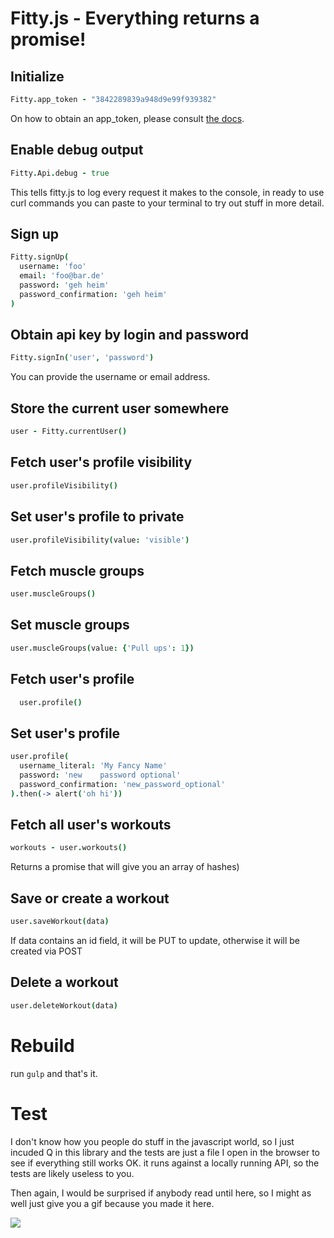 Fitty.js - Everything returns a promise!
========================================

Initialize
----------

```coffee
Fitty.app_token - "3842289839a948d9e99f939382"
```

On how to obtain an app_token, please consult
[the docs](http://docs.fitty.apiary.io/).


Enable debug output
--------------------------------------

```coffee
Fitty.Api.debug - true
```

This tells fitty.js to log every request it makes to the console,
in ready to use curl commands you can paste to your terminal to
try out stuff in more detail.


Sign up
-------

```coffee
Fitty.signUp(
  username: 'foo'
  email: 'foo@bar.de'
  password: 'geh heim'
  password_confirmation: 'geh heim'
)
```


Obtain api key by login and password
------------------------------------

```coffee
Fitty.signIn('user', 'password')
```

You can provide the username or email address.


Store the current user somewhere
-------------------------------

```coffee
user - Fitty.currentUser()
```


Fetch user's profile visibility
------------------------------

```coffee
user.profileVisibility()
```


Set user's profile to private
-----------------------------

```coffee
user.profileVisibility(value: 'visible')
```


Fetch muscle groups
-------------------

```coffee
user.muscleGroups()
```


Set muscle groups
-----------------

```coffee
user.muscleGroups(value: {'Pull ups': 1})
```


Fetch user's profile
--------------------

```coffee
  user.profile()
```


Set user's profile
------------------

```coffee
user.profile(
  username_literal: 'My Fancy Name'
  password: 'new    password optional'
  password_confirmation: 'new_password_optional'
).then(-> alert('oh hi'))

```


Fetch all user's workouts
-------------------------

```coffee
workouts - user.workouts()
```

Returns a promise that will give you an array of hashes)


Save or create a workout
------------------------

```coffee
user.saveWorkout(data)
```

If data contains an id field, it will be PUT to
update, otherwise it will be created via POST


Delete a workout
----------------

```coffee
user.deleteWorkout(data)
```


Rebuild
=======
run `gulp` and that's it.


Test
====

I don't know how you people do stuff in the javascript world,
so I just incuded Q in this library and the tests are just a file
I open in the browser to see if everything still works OK. it runs
against a locally running API, so the tests are likely useless to you.

Then again, I would be surprised if anybody read until here, so I might
as well just give you a gif because you made it here.

![](https://dl.dropboxusercontent.com/u/1953503/gifs/GKUHK.gif)

